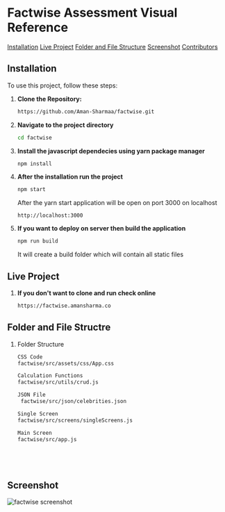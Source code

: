 # Factwise Assessment Visual Reference



[Installation](#installation)
[Live Project](#LiveProject)
[Folder and File Structure](#files)
[Screenshot](#example)
[Contributors](#contributors)


## Installation

To use this project, follow these steps:
1. **Clone the Repository:**
   
    ```bash
   https://github.com/Aman-Sharmaa/factwise.git

2. **Navigate to the project directory**
    ```bash
   cd factwise


3. **Install the javascript dependecies using yarn package manager**
    ```bash
   npm install

4. **After the installation run the project**
    ```bash
   npm start
   ```
    
   After the yarn start application will be open on port 3000 on localhost
   ```
   http://localhost:3000

5. **If you want to deploy on server then build the application**
   ```bash
   npm run build
   ```
   It will create a build folder which will contain all static files 



## Live Project

1. **If you don't want to clone and run check online**
    ```bash
   https://factwise.amansharma.co

## Folder and File Structre

1. Folder Structure
   ```bash
   CSS Code
   factwise/src/assets/css/App.css

   Calculation Functions
   factwise/src/utils/crud.js

   JSON File
    factwise/src/json/celebrities.json

   Single Screen
   factwise/src/screens/singleScreens.js

   Main Screen
   factwise/src/app.js



   


## Screenshot

<img src="ss.png" alt="factwise screenshot">
